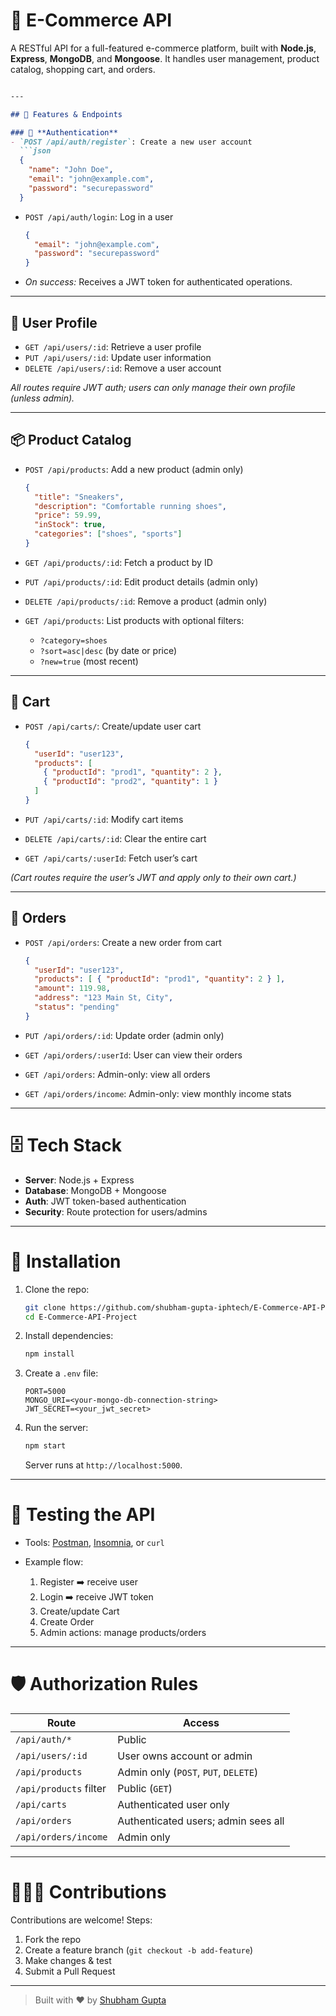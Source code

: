 # 🛒 E-Commerce API

A RESTful API for a full-featured e-commerce platform, built with **Node.js**, **Express**, **MongoDB**, and **Mongoose**. It handles user management, product catalog, shopping cart, and orders.

````markdown

---

## 🚀 Features & Endpoints

### 🔑 **Authentication**
- `POST /api/auth/register`: Create a new user account  
  ```json
  {
    "name": "John Doe",
    "email": "john@example.com",
    "password": "securepassword"
  }
````

* `POST /api/auth/login`: Log in a user

  ```json
  { 
    "email": "john@example.com", 
    "password": "securepassword" 
  }
  ```
* *On success:* Receives a JWT token for authenticated operations.

---

## 👤 **User Profile**

* `GET /api/users/:id`: Retrieve a user profile
* `PUT /api/users/:id`: Update user information
* `DELETE /api/users/:id`: Remove a user account

*All routes require JWT auth; users can only manage their own profile (unless admin).*

---

## 📦 **Product Catalog**

* `POST /api/products`: Add a new product (admin only)

  ```json
  {
    "title": "Sneakers",
    "description": "Comfortable running shoes",
    "price": 59.99,
    "inStock": true,
    "categories": ["shoes", "sports"]
  }
  ```
* `GET /api/products/:id`: Fetch a product by ID
* `PUT /api/products/:id`: Edit product details (admin only)
* `DELETE /api/products/:id`: Remove a product (admin only)
* `GET /api/products`: List products with optional filters:

  * `?category=shoes`
  * `?sort=asc|desc` (by date or price)
  * `?new=true` (most recent)

---

## 🛒 **Cart**

* `POST /api/carts/`: Create/update user cart

  ```json
  {
    "userId": "user123",
    "products": [
      { "productId": "prod1", "quantity": 2 },
      { "productId": "prod2", "quantity": 1 }
    ]
  }
  ```
* `PUT /api/carts/:id`: Modify cart items
* `DELETE /api/carts/:id`: Clear the entire cart
* `GET /api/carts/:userId`: Fetch user’s cart

*(Cart routes require the user’s JWT and apply only to their own cart.)*

---

## 📑 **Orders**

* `POST /api/orders`: Create a new order from cart

  ```json
  {
    "userId": "user123",
    "products": [ { "productId": "prod1", "quantity": 2 } ],
    "amount": 119.98,
    "address": "123 Main St, City",
    "status": "pending"
  }
  ```
* `PUT /api/orders/:id`: Update order (admin only)
* `GET /api/orders/:userId`: User can view their orders
* `GET /api/orders`: Admin-only: view all orders
* `GET /api/orders/income`: Admin-only: view monthly income stats

---

# 🗄️ Tech Stack

* **Server**: Node.js + Express
* **Database**: MongoDB + Mongoose
* **Auth**: JWT token-based authentication
* **Security**: Route protection for users/admins

---

# 💾 Installation

1. Clone the repo:

   ```bash
   git clone https://github.com/shubham-gupta-iphtech/E-Commerce-API-Project.git
   cd E-Commerce-API-Project
   ```
2. Install dependencies:

   ```bash
   npm install
   ```
3. Create a `.env` file:

   ```env
   PORT=5000
   MONGO_URI=<your-mongo-db-connection-string>
   JWT_SECRET=<your_jwt_secret>
   ```
4. Run the server:

   ```bash
   npm start
   ```

   Server runs at `http://localhost:5000`.

---

# 🧪 Testing the API

* Tools: [Postman](https://www.postman.com), [Insomnia](https://insomnia.rest/), or `curl`
* Example flow:

  1. Register ➡️ receive user
  2. Login ➡️ receive JWT token
  3. Create/update Cart
  4. Create Order
  5. Admin actions: manage products/orders

---

# 🛡️ Authorization Rules

| Route                  | Access                               |
| ---------------------- | ------------------------------------ |
| `/api/auth/*`          | Public                               |
| `/api/users/:id`       | User owns account or admin           |
| `/api/products`        | Admin only (`POST`, `PUT`, `DELETE`) |
| `/api/products` filter | Public (`GET`)                       |
| `/api/carts`           | Authenticated user only              |
| `/api/orders`          | Authenticated users; admin sees all  |
| `/api/orders/income`   | Admin only                           |

---

# 🧑‍🤝‍🧑 Contributions

Contributions are welcome! Steps:

1. Fork the repo
2. Create a feature branch (`git checkout -b add-feature`)
3. Make changes & test
4. Submit a Pull Request

---
 

> Built with ❤️ by [Shubham Gupta](https://github.com/shubham-gupta-iphtech)





